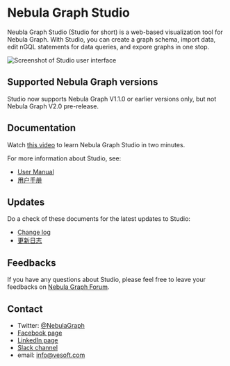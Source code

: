 # Nebula Graph Studio

Neubla Graph Studio (Studio for short) is a web-based visualization tool for Nebula Graph. With Studio, you can create a graph schema, import data, edit nGQL statements for data queries, and expore graphs in one stop.

![Screenshot of Studio user interface](https://docs-cdn.nebula-graph.com.cn/nebula-studio-docs/st-ug-025.png "Studio user interface")

## Supported Nebula Graph versions

Studio now supports Nebula Graph V1.1.0 or earlier versions only, but not Nebula Graph V2.0 pre-release.

## Documentation

Watch [this video](https://www.youtube.com/watch?v=kWg47hn_4Lo "Click to go to Youtube") to learn Nebula Graph Studio in two minutes. 

For more information about Studio, see: 

- [User Manual](./docs/nebula-graph-studio-user-guide-en.md)
- [用户手册](docs/cn/st-ug-toc.md)

## Updates

Do a check of these documents for the latest updates to Studio:

- [Change log](docs/CHANGELOG-en.md)
- [更新日志](docs/CHANGELOG-zh.md)

## Feedbacks

If you have any questions about Studio, please feel free to leave your feedbacks on [Nebula Graph Forum](https://discuss.nebula-graph.io/ "Click to go to Nebula Graph Forum").

## Contact

- Twitter: [@NebulaGraph](https://twitter.com/NebulaGraph)
- [Facebook page](https://www.facebook.com/NebulaGraph/)
- [LinkedIn page](https://www.linkedin.com/company/vesoft-nebula-graph/)
- [Slack channel](https://join.slack.com/t/nebulagraph/shared_invite/enQtNjIzMjQ5MzE2OTQ2LTM0MjY0MWFlODg3ZTNjMjg3YWU5ZGY2NDM5MDhmOGU2OWI5ZWZjZDUwNTExMGIxZTk2ZmQxY2Q2MzM1OWJhMmY#)
- email: info@vesoft.com
